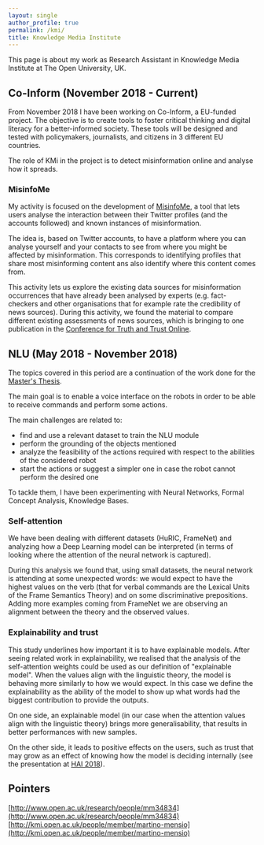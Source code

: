 ```yaml
---
layout: single
author_profile: true
permalink: /kmi/
title: Knowledge Media Institute
---
```


This page is about my work as Research Assistant in Knowledge Media Institute at The Open University, UK.

## Co-Inform (November 2018 - Current)

From November 2018 I have been working on Co-Inform, a EU-funded project. The objective is to create tools to foster critical thinking and digital literacy for a better-informed society. These tools will be designed and tested with policymakers, journalists, and citizens in 3 different EU countries.

The role of KMi in the project is to detect misinformation online and analyse how it spreads.

### MisinfoMe

My activity is focused on the development of [MisinfoMe](http://socsem.kmi.open.ac.uk/misinfo/), a tool that lets users analyse the interaction between their Twitter profiles (and the accounts followed) and known instances of misinformation.

The idea is, based on Twitter accounts, to have a platform where you can analyse yourself and your contacts to see from where you might be affected by misinformation. This corresponds to identifying profiles that share most misinforming content ans also identify where this content comes from.

This activity lets us explore the existing data sources for misinformation occurrences that have already been analysed by experts (e.g. fact-checkers and other organisations that for example rate the credibility of news sources).
During this activity, we found the material to compare different existing assessments of news sources, which is bringing to one publication in the [Conference for Truth and Trust Online](https://truthandtrustonline.com/).

## NLU (May 2018 - November 2018)

The topics covered in this period are a continuation of the work done for the [Master's Thesis](/master).

The main goal is to enable a voice interface on the robots in order to be able to receive commands and perform some actions.

The main challenges are related to:
- find and use a relevant dataset to train the NLU module
- perform the grounding of the objects mentioned
- analyze the feasibility of the actions required with respect to the abilities of the considered robot
- start the actions or suggest a simpler one in case the robot cannot perform the desired one

To tackle them, I have been experimenting with Neural Networks, Formal Concept Analysis, Knowledge Bases.

### Self-attention

We have been dealing with different datasets (HuRIC, FrameNet) and analyzing how a Deep Learning model can be interpreted (in terms of looking where the attention of the neural network is captured).

During this analysis we found that, using small datasets, the neural network is attending at some unexpected words: we would expect to have the highest values on the verb (that for verbal commands are the Lexical Units of the Frame Semantics Theory) and on some discriminative prepositions.
Adding more examples coming from FrameNet we are observing an alignment between the theory and the observed values.

### Explainability and trust

This study underlines how important it is to have explainable models. After seeing related work in explainability, we realised that the analysis of the self-attention weights could be used as our definition of "explainable model". When the values align with the linguistic theory, the model is behaving more similarly to how we would expect. In this case we define the explainability as the ability of the model to show up what words had the biggest contribution to provide the outputs.

On one side, an explainable model (in our case when the attention values align with the linguistic theory) brings more generalisability, that results in better performances with new samples.

On the other side, it leads to positive effects on the users, such as trust that may grow as an effect of knowing how the model is deciding internally (see the presentation at [HAI 2018](https://www.slideshare.net/MartinoMensio/trust-and-explainability-in-language-understanding)).

## Pointers

[http://www.open.ac.uk/research/people/mm34834](http://www.open.ac.uk/research/people/mm34834)
[http://kmi.open.ac.uk/people/member/martino-mensio](http://kmi.open.ac.uk/people/member/martino-mensio)